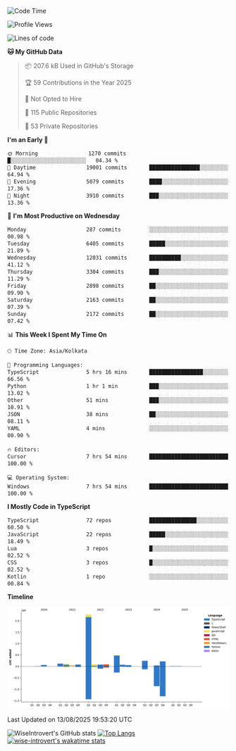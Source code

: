 <!--START_SECTION:waka-->
![Code Time](http://img.shields.io/badge/Code%20Time-2%2C438%20hrs%2031%20mins-blue)

![Profile Views](http://img.shields.io/badge/Profile%20Views-0-blue)

![Lines of code](https://img.shields.io/badge/From%20Hello%20World%20I%27ve%20Written-4.0%20million%20lines%20of%20code-blue)

**🐱 My GitHub Data** 

> 📦 207.6 kB Used in GitHub's Storage 
 > 
> 🏆 59 Contributions in the Year 2025
 > 
> 🚫 Not Opted to Hire
 > 
> 📜 115 Public Repositories 
 > 
> 🔑 53 Private Repositories 
 > 
**I'm an Early 🐤** 

```text
🌞 Morning                1270 commits        █░░░░░░░░░░░░░░░░░░░░░░░░   04.34 % 
🌆 Daytime                19001 commits       ████████████████░░░░░░░░░   64.94 % 
🌃 Evening                5079 commits        ████░░░░░░░░░░░░░░░░░░░░░   17.36 % 
🌙 Night                  3910 commits        ███░░░░░░░░░░░░░░░░░░░░░░   13.36 % 
```
📅 **I'm Most Productive on Wednesday** 

```text
Monday                   287 commits         ░░░░░░░░░░░░░░░░░░░░░░░░░   00.98 % 
Tuesday                  6405 commits        █████░░░░░░░░░░░░░░░░░░░░   21.89 % 
Wednesday                12031 commits       ██████████░░░░░░░░░░░░░░░   41.12 % 
Thursday                 3304 commits        ███░░░░░░░░░░░░░░░░░░░░░░   11.29 % 
Friday                   2898 commits        ██░░░░░░░░░░░░░░░░░░░░░░░   09.90 % 
Saturday                 2163 commits        ██░░░░░░░░░░░░░░░░░░░░░░░   07.39 % 
Sunday                   2172 commits        ██░░░░░░░░░░░░░░░░░░░░░░░   07.42 % 
```


📊 **This Week I Spent My Time On** 

```text
🕑︎ Time Zone: Asia/Kolkata

💬 Programming Languages: 
TypeScript               5 hrs 16 mins       █████████████████░░░░░░░░   66.56 % 
Python                   1 hr 1 min          ███░░░░░░░░░░░░░░░░░░░░░░   13.02 % 
Other                    51 mins             ███░░░░░░░░░░░░░░░░░░░░░░   10.91 % 
JSON                     38 mins             ██░░░░░░░░░░░░░░░░░░░░░░░   08.11 % 
YAML                     4 mins              ░░░░░░░░░░░░░░░░░░░░░░░░░   00.90 % 

🔥 Editors: 
Cursor                   7 hrs 54 mins       █████████████████████████   100.00 % 

💻 Operating System: 
Windows                  7 hrs 54 mins       █████████████████████████   100.00 % 
```

**I Mostly Code in TypeScript** 

```text
TypeScript               72 repos            ███████████████░░░░░░░░░░   60.50 % 
JavaScript               22 repos            █████░░░░░░░░░░░░░░░░░░░░   18.49 % 
Lua                      3 repos             █░░░░░░░░░░░░░░░░░░░░░░░░   02.52 % 
CSS                      3 repos             █░░░░░░░░░░░░░░░░░░░░░░░░   02.52 % 
Kotlin                   1 repo              ░░░░░░░░░░░░░░░░░░░░░░░░░   00.84 % 
```



**Timeline**

![Lines of Code chart](https://raw.githubusercontent.com/wise-introvert/wise-introvert/master/assets/bar_graph.png)


 Last Updated on 13/08/2025 19:53:20 UTC
<!--END_SECTION:waka-->

![WiseIntrovert's GitHub stats](https://github-readme-stats.vercel.app/api?username=wise-introvert&count_private=true&show_icons=true)
[![Top Langs](https://github-readme-stats.vercel.app/api/top-langs/?username=wise-introvert&langs_count=10)](https://github.com/anuraghazra/github-readme-stats)
[![wise-introvert's wakatime stats](https://github-readme-stats.vercel.app/api/wakatime?username=wiseintrovert)](https://github.com/anuraghazra/github-readme-stats)
